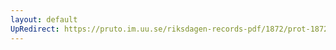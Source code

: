 ```yaml
---
layout: default
UpRedirect: https://pruto.im.uu.se/riksdagen-records-pdf/1872/prot-1872--fk--514.pdf
---
```

